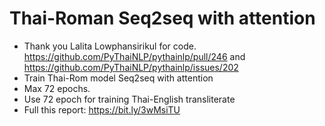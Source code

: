 # Thai-Roman Seq2seq with attention

- Thank you Lalita Lowphansirikul for code. https://github.com/PyThaiNLP/pythainlp/pull/246 and https://github.com/PyThaiNLP/pythainlp/issues/202
- Train Thai-Rom model Seq2seq with attention
- Max 72 epochs.
- Use 72 epoch for training Thai-English transliterate 
- Full this report: https://bit.ly/3wMsiTU
